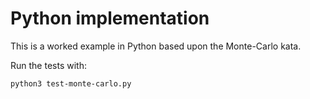 # Python implementation

This is a worked example in Python based upon the Monte-Carlo kata.

Run the tests with:

    python3 test-monte-carlo.py

